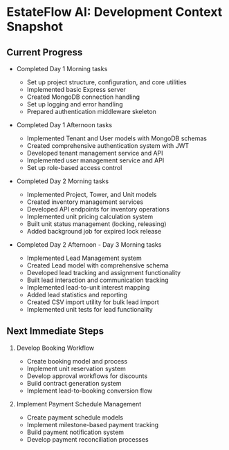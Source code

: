 # EstateFlow AI: Development Context Snapshot

## Current Progress
- Completed Day 1 Morning tasks
  - Set up project structure, configuration, and core utilities
  - Implemented basic Express server
  - Created MongoDB connection handling
  - Set up logging and error handling
  - Prepared authentication middleware skeleton

- Completed Day 1 Afternoon tasks
  - Implemented Tenant and User models with MongoDB schemas
  - Created comprehensive authentication system with JWT
  - Developed tenant management service and API
  - Implemented user management service and API
  - Set up role-based access control

- Completed Day 2 Morning tasks
  - Implemented Project, Tower, and Unit models
  - Created inventory management services
  - Developed API endpoints for inventory operations
  - Implemented unit pricing calculation system
  - Built unit status management (locking, releasing)
  - Added background job for expired lock release

- Completed Day 2 Afternoon - Day 3 Morning tasks
  - Implemented Lead Management system
  - Created Lead model with comprehensive schema
  - Developed lead tracking and assignment functionality
  - Built lead interaction and communication tracking
  - Implemented lead-to-unit interest mapping
  - Added lead statistics and reporting
  - Created CSV import utility for bulk lead import
  - Implemented unit tests for lead functionality

## Next Immediate Steps
1. Develop Booking Workflow
   - Create booking model and process
   - Implement unit reservation system
   - Develop approval workflows for discounts
   - Build contract generation system
   - Implement lead-to-booking conversion flow

2. Implement Payment Schedule Management
   - Create payment schedule models
   - Implement milestone-based payment tracking
   - Build payment notification system
   - Develop payment reconciliation processes